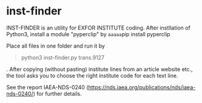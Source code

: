 # inst-finder
INST-FINDER is an utility for EXFOR INSTITUTE coding. After instllation of Python3, install a module "pyperclip" by
`aaaaa`pip install pyperclip

Place all files in one folder and run it by

> python3 inst-finder.py trans.9127

. After copying (without pasting) institute lines from an article website etc., the tool asks you to choose the right institute code for each text line.

See the report IAEA-NDS-0240 (https://nds.iaea.org/publications/nds/iaea-nds-0240/) for further details.
